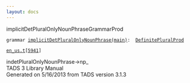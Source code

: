 ```yaml
---
layout: docs
---
```

<span class="title">implicitDetPluralOnlyNounPhrase</span><span class="type">GrammarProd</span>

`grammar `<span class="classExtLink">[`implicitDetPluralOnlyNounPhrase(main)`](../object/implicitDetPluralOnlyNounPhrase(main).html)</span>` :   `[`DefinitePluralProd`](../object/DefinitePluralProd.html)

[`en_us.t`](../file/en_us.t.html)`[`[`5941`](../source/en_us.t.html#5941)`]`



indetPluralOnlyNounPhrase-\>np\_  
TADS 3 Library Manual  
Generated on 5/16/2013 from TADS version 3.1.3



